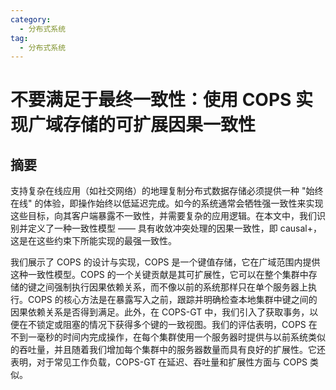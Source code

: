 ```yaml
---
category: 
  - 分布式系统
tag:
  - 分布式系统
---
```


# 不要满足于最终一致性：使用 COPS 实现广域存储的可扩展因果一致性

## 摘要

支持复杂在线应用（如社交网络）的地理复制分布式数据存储必须提供一种 "始终在线" 的体验，即操作始终以低延迟完成。如今的系统通常会牺牲强一致性来实现这些目标，向其客户端暴露不一致性，并需要复杂的应用逻辑。在本文中，我们识别并定义了一种一致性模型 —— 具有收敛冲突处理的因果一致性，即 causal+，这是在这些约束下所能实现的最强一致性。

我们展示了 COPS 的设计与实现，COPS 是一个键值存储，它在广域范围内提供这种一致性模型。COPS 的一个关键贡献是其可扩展性，它可以在整个集群中存储的键之间强制执行因果依赖关系，而不像以前的系统那样只在单个服务器上执行。COPS 的核心方法是在暴露写入之前，跟踪并明确检查本地集群中键之间的因果依赖关系是否得到满足。此外，在 COPS-GT 中，我们引入了获取事务，以便在不锁定或阻塞的情况下获得多个键的一致视图。我们的评估表明，COPS 在不到一毫秒的时间内完成操作，在每个集群使用一个服务器时提供与以前系统类似的吞吐量，并且随着我们增加每个集群中的服务器数量而具有良好的扩展性。它还表明，对于常见工作负载，COPS-GT 在延迟、吞吐量和扩展性方面与 COPS 类似。